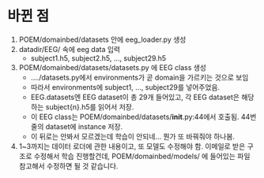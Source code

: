 # 바뀐 점
1. POEM/domainbed/datasets 안에 eeg_loader.py 생성
2. datadir/EEG/ 속에 eeg data 입력
    - subject1.h5, subject2.h5, ..., subject29.h5
3. POEM/domainbed/datasets/datasets.py 에 EEG class 생성
    - ..../datasets.py에서 environments가 곧 domain을 가르키는 것으로 보임
    - 따라서 environments에 subject1, ..., subject29를 넣어주었음.
    - EEG.datasets엔 EEG dataset이 총 29개 들어있고, 각 EEG dataset은 해당하는 subject{n}.h5를 읽어서 저장.
    - 이 EEG class는 POEM/domainbed/datasets/__init__.py:44에서 호출됨. 44번줄의 dataset에 instance 저장.
    - 이 뒤로는 안봐서 모르겠는데 학습이 안되네... 뭔가 또 바꿔줘야 하나봄.
4. 1~3까지는 데이터 로더에 관한 내용이고, 또 모델도 수정해야 함. 이메일로 받은 구조로 수정해서 학습 진행할건데, POEM/domainbed/models/ 에 들어있는 파일 참고해서 수정하면 될 것 같습니다.
